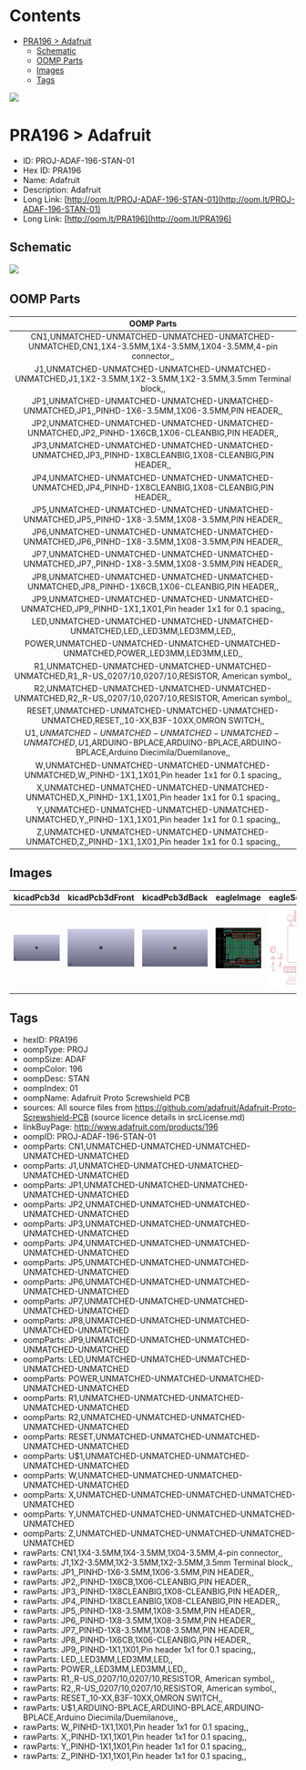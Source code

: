 



Contents
========

* [PRA196 > Adafruit](#pra196--adafruit)
	* [Schematic](#schematic)
	* [OOMP Parts](#oomp-parts)
	* [Images](#images)
	* [Tags](#tags)
  
![][im]
# PRA196 > Adafruit

- ID: PROJ-ADAF-196-STAN-01
- Hex ID: PRA196
- Name: Adafruit
- Description: Adafruit
- Long Link: [http://oom.lt/PROJ-ADAF-196-STAN-01](http://oom.lt/PROJ-ADAF-196-STAN-01)
- Long Link: [http://oom.lt/PRA196](http://oom.lt/PRA196)

## Schematic
  
![][schem]
## OOMP Parts
  

|OOMP Parts|
| :---: |
|CN1,UNMATCHED-UNMATCHED-UNMATCHED-UNMATCHED-UNMATCHED,CN1,1X4-3.5MM,1X4-3.5MM,1X04-3.5MM,4-pin connector,,|
|J1,UNMATCHED-UNMATCHED-UNMATCHED-UNMATCHED-UNMATCHED,J1,1X2-3.5MM,1X2-3.5MM,1X2-3.5MM,3.5mm Terminal block,,|
|JP1,UNMATCHED-UNMATCHED-UNMATCHED-UNMATCHED-UNMATCHED,JP1,,PINHD-1X6-3.5MM,1X06-3.5MM,PIN HEADER,,|
|JP2,UNMATCHED-UNMATCHED-UNMATCHED-UNMATCHED-UNMATCHED,JP2,,PINHD-1X6CB,1X06-CLEANBIG,PIN HEADER,,|
|JP3,UNMATCHED-UNMATCHED-UNMATCHED-UNMATCHED-UNMATCHED,JP3,,PINHD-1X8CLEANBIG,1X08-CLEANBIG,PIN HEADER,,|
|JP4,UNMATCHED-UNMATCHED-UNMATCHED-UNMATCHED-UNMATCHED,JP4,,PINHD-1X8CLEANBIG,1X08-CLEANBIG,PIN HEADER,,|
|JP5,UNMATCHED-UNMATCHED-UNMATCHED-UNMATCHED-UNMATCHED,JP5,,PINHD-1X8-3.5MM,1X08-3.5MM,PIN HEADER,,|
|JP6,UNMATCHED-UNMATCHED-UNMATCHED-UNMATCHED-UNMATCHED,JP6,,PINHD-1X8-3.5MM,1X08-3.5MM,PIN HEADER,,|
|JP7,UNMATCHED-UNMATCHED-UNMATCHED-UNMATCHED-UNMATCHED,JP7,,PINHD-1X8-3.5MM,1X08-3.5MM,PIN HEADER,,|
|JP8,UNMATCHED-UNMATCHED-UNMATCHED-UNMATCHED-UNMATCHED,JP8,,PINHD-1X6CB,1X06-CLEANBIG,PIN HEADER,,|
|JP9,UNMATCHED-UNMATCHED-UNMATCHED-UNMATCHED-UNMATCHED,JP9,,PINHD-1X1,1X01,Pin header 1x1 for 0.1 spacing,,|
|LED,UNMATCHED-UNMATCHED-UNMATCHED-UNMATCHED-UNMATCHED,LED,,LED3MM,LED3MM,LED,,|
|POWER,UNMATCHED-UNMATCHED-UNMATCHED-UNMATCHED-UNMATCHED,POWER,,LED3MM,LED3MM,LED,,|
|R1,UNMATCHED-UNMATCHED-UNMATCHED-UNMATCHED-UNMATCHED,R1,,R-US_0207/10,0207/10,RESISTOR, American symbol,,|
|R2,UNMATCHED-UNMATCHED-UNMATCHED-UNMATCHED-UNMATCHED,R2,,R-US_0207/10,0207/10,RESISTOR, American symbol,,|
|RESET,UNMATCHED-UNMATCHED-UNMATCHED-UNMATCHED-UNMATCHED,RESET,,10-XX,B3F-10XX,OMRON SWITCH,,|
|U$1,UNMATCHED-UNMATCHED-UNMATCHED-UNMATCHED-UNMATCHED,U$1,ARDUINO-BPLACE,ARDUINO-BPLACE,ARDUINO-BPLACE,Arduino Diecimila/Duemilanove,,|
|W,UNMATCHED-UNMATCHED-UNMATCHED-UNMATCHED-UNMATCHED,W,,PINHD-1X1,1X01,Pin header 1x1 for 0.1 spacing,,|
|X,UNMATCHED-UNMATCHED-UNMATCHED-UNMATCHED-UNMATCHED,X,,PINHD-1X1,1X01,Pin header 1x1 for 0.1 spacing,,|
|Y,UNMATCHED-UNMATCHED-UNMATCHED-UNMATCHED-UNMATCHED,Y,,PINHD-1X1,1X01,Pin header 1x1 for 0.1 spacing,,|
|Z,UNMATCHED-UNMATCHED-UNMATCHED-UNMATCHED-UNMATCHED,Z,,PINHD-1X1,1X01,Pin header 1x1 for 0.1 spacing,,|

## Images
  
  

|kicadPcb3d|kicadPcb3dFront|kicadPcb3dBack|eagleImage|eagleSchemImage|
| :---: | :---: | :---: | :---: | :---: |
|[![kicadPcb3d](kicadPcb3d_140.png)](kicadPcb3d.png)|[![kicadPcb3dFront](kicadPcb3dFront_140.png)](kicadPcb3dFront.png)|[![kicadPcb3dBack](kicadPcb3dBack_140.png)](kicadPcb3dBack.png)|[![eagleImage](eagleImage_140.png)](eagleImage.png)|[![eagleSchemImage](eagleSchemImage_140.png)](eagleSchemImage.png)|

## Tags

- hexID: PRA196
- oompType: PROJ
- oompSize: ADAF
- oompColor: 196
- oompDesc: STAN
- oompIndex: 01
- oompName: Adafruit Proto Screwshield PCB
- sources: All source files from https://github.com/adafruit/Adafruit-Proto-Screwshield-PCB (source licence details in srcLicense.md)
- linkBuyPage: http://www.adafruit.com/products/196
- oompID: PROJ-ADAF-196-STAN-01
- oompParts: CN1,UNMATCHED-UNMATCHED-UNMATCHED-UNMATCHED-UNMATCHED
- oompParts: J1,UNMATCHED-UNMATCHED-UNMATCHED-UNMATCHED-UNMATCHED
- oompParts: JP1,UNMATCHED-UNMATCHED-UNMATCHED-UNMATCHED-UNMATCHED
- oompParts: JP2,UNMATCHED-UNMATCHED-UNMATCHED-UNMATCHED-UNMATCHED
- oompParts: JP3,UNMATCHED-UNMATCHED-UNMATCHED-UNMATCHED-UNMATCHED
- oompParts: JP4,UNMATCHED-UNMATCHED-UNMATCHED-UNMATCHED-UNMATCHED
- oompParts: JP5,UNMATCHED-UNMATCHED-UNMATCHED-UNMATCHED-UNMATCHED
- oompParts: JP6,UNMATCHED-UNMATCHED-UNMATCHED-UNMATCHED-UNMATCHED
- oompParts: JP7,UNMATCHED-UNMATCHED-UNMATCHED-UNMATCHED-UNMATCHED
- oompParts: JP8,UNMATCHED-UNMATCHED-UNMATCHED-UNMATCHED-UNMATCHED
- oompParts: JP9,UNMATCHED-UNMATCHED-UNMATCHED-UNMATCHED-UNMATCHED
- oompParts: LED,UNMATCHED-UNMATCHED-UNMATCHED-UNMATCHED-UNMATCHED
- oompParts: POWER,UNMATCHED-UNMATCHED-UNMATCHED-UNMATCHED-UNMATCHED
- oompParts: R1,UNMATCHED-UNMATCHED-UNMATCHED-UNMATCHED-UNMATCHED
- oompParts: R2,UNMATCHED-UNMATCHED-UNMATCHED-UNMATCHED-UNMATCHED
- oompParts: RESET,UNMATCHED-UNMATCHED-UNMATCHED-UNMATCHED-UNMATCHED
- oompParts: U$1,UNMATCHED-UNMATCHED-UNMATCHED-UNMATCHED-UNMATCHED
- oompParts: W,UNMATCHED-UNMATCHED-UNMATCHED-UNMATCHED-UNMATCHED
- oompParts: X,UNMATCHED-UNMATCHED-UNMATCHED-UNMATCHED-UNMATCHED
- oompParts: Y,UNMATCHED-UNMATCHED-UNMATCHED-UNMATCHED-UNMATCHED
- oompParts: Z,UNMATCHED-UNMATCHED-UNMATCHED-UNMATCHED-UNMATCHED
- rawParts: CN1,1X4-3.5MM,1X4-3.5MM,1X04-3.5MM,4-pin connector,,
- rawParts: J1,1X2-3.5MM,1X2-3.5MM,1X2-3.5MM,3.5mm Terminal block,,
- rawParts: JP1,,PINHD-1X6-3.5MM,1X06-3.5MM,PIN HEADER,,
- rawParts: JP2,,PINHD-1X6CB,1X06-CLEANBIG,PIN HEADER,,
- rawParts: JP3,,PINHD-1X8CLEANBIG,1X08-CLEANBIG,PIN HEADER,,
- rawParts: JP4,,PINHD-1X8CLEANBIG,1X08-CLEANBIG,PIN HEADER,,
- rawParts: JP5,,PINHD-1X8-3.5MM,1X08-3.5MM,PIN HEADER,,
- rawParts: JP6,,PINHD-1X8-3.5MM,1X08-3.5MM,PIN HEADER,,
- rawParts: JP7,,PINHD-1X8-3.5MM,1X08-3.5MM,PIN HEADER,,
- rawParts: JP8,,PINHD-1X6CB,1X06-CLEANBIG,PIN HEADER,,
- rawParts: JP9,,PINHD-1X1,1X01,Pin header 1x1 for 0.1 spacing,,
- rawParts: LED,,LED3MM,LED3MM,LED,,
- rawParts: POWER,,LED3MM,LED3MM,LED,,
- rawParts: R1,,R-US_0207/10,0207/10,RESISTOR, American symbol,,
- rawParts: R2,,R-US_0207/10,0207/10,RESISTOR, American symbol,,
- rawParts: RESET,,10-XX,B3F-10XX,OMRON SWITCH,,
- rawParts: U$1,ARDUINO-BPLACE,ARDUINO-BPLACE,ARDUINO-BPLACE,Arduino Diecimila/Duemilanove,,
- rawParts: W,,PINHD-1X1,1X01,Pin header 1x1 for 0.1 spacing,,
- rawParts: X,,PINHD-1X1,1X01,Pin header 1x1 for 0.1 spacing,,
- rawParts: Y,,PINHD-1X1,1X01,Pin header 1x1 for 0.1 spacing,,
- rawParts: Z,,PINHD-1X1,1X01,Pin header 1x1 for 0.1 spacing,,



[im]: kicadPcb3d_450.png
[schem]: eagleSchemImage.png
